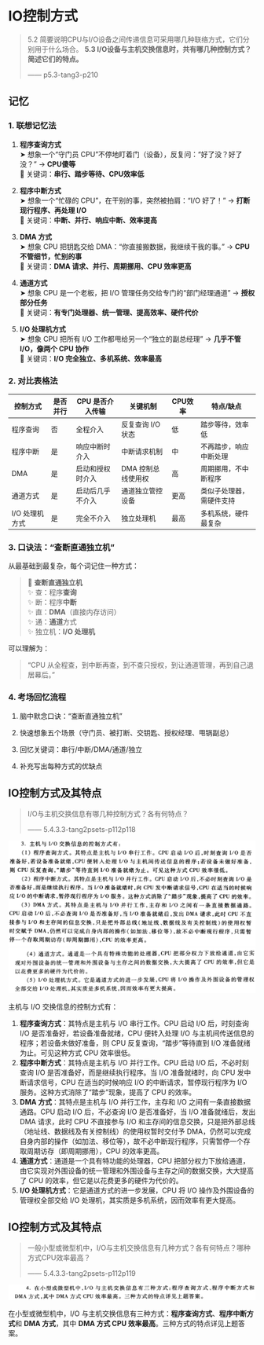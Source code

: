 
# IO控制方式

> 5.2 简要说明CPU与I/O设备之间传递信息可采用哪几种联络方式，它们分别用于什么场合。
> **5.3 I/O设备与主机交换信息时，共有哪几种控制方式？简述它们的特点。**
> 
> —— p5.3-tang3-p210

## 记忆
### 1. 联想记忆法

1. **程序查询方式**  
    ➤ 想象一个“守门员 CPU”不停地盯着门（设备），反复问：“好了没？好了没？” → **CPU傻等**  
    🔑 关键词：**串行、踏步等待、CPU效率低**
    
2. **程序中断方式**  
    ➤ 想象一个“忙碌的 CPU”，在干别的事，突然被拍肩：“I/O 好了！” → **打断现行程序、再处理 I/O**  
    🔑 关键词：**中断、并行、响应中断、效率提高**
    
3. **DMA 方式**  
    ➤ 想象 CPU 把钥匙交给 DMA：“你直接搬数据，我继续干我的事。” → **CPU 不管细节，忙别的事**  
    🔑 关键词：**DMA 请求、并行、周期挪用、CPU 效率更高**
    
4. **通道方式**  
    ➤ 想象 CPU 是一个老板，把 I/O 管理任务交给专门的“部门经理通道” → **授权部分任务**  
    🔑 关键词：**有专门处理器、统一管理、提高效率、硬件代价**
    
5. **I/O 处理机方式**  
    ➤ 想象 CPU 把所有 I/O 工作都甩给另一个“独立的副总经理” → **几乎不管 I/O，像两个 CPU 协作**  
    🔑 关键词：**I/O 完全独立、多机系统、效率最高**

### 2. 对比表格法

| 控制方式      | 是否并行 | CPU 是否介入传输 | 关键机制        | CPU效率 | 特点/缺点        |
| --------- | ---- | ---------- | ----------- | ----- | ------------ |
| 程序查询      | 否    | 全程介入       | 反复查询 I/O 状态 | 低     | 踏步等待，效率低     |
| 程序中断      | 是    | 响应中断时介入    | 中断请求机制      | 中     | 不再踏步，响应中断处理  |
| DMA       | 是    | 启动和授权时介入   | DMA 控制总线使用权 | 高     | 周期挪用，不中断程序   |
| 通道方式      | 是    | 启动后几乎不介入   | 通道独立管控设备    | 更高    | 类似子处理器，需硬件支持 |
| I/O 处理机方式 | 是    | 完全不介入      | 独立处理机       | 最高    | 多机系统，硬件最复杂   |

### 3. 口诀法：**“查断直通独立机”**

从最基础到最复杂，每个词记住一种方式：

> 🔁 **查断直通独立机**  
> ✨ 查：程序**查询**  
> ✨ 断：程序**中断**  
> ✨ 直：**DMA**（直接内存访问）  
> ✨ 通：**通道**方式  
> ✨ 独立机：**I/O 处理机**

可以理解为：

> “CPU 从全程查，到中断再查，到不查只授权，到让通道管理，再到自己退居幕后。”

### 4. 考场回忆流程

1. 脑中默念口诀：“查断直通独立机”
    
2. 快速想象五个场景（守门员、被打断、交钥匙、授权经理、甩锅副总）
    
3. 回忆关键词：串行/中断/DMA/通道/独立
    
4. 补充写出每种方式的优缺点

##  IO控制方式及其特点

> I/O与主机交换信息有哪几种控制方式？各有何特点？
> 
> —— 5.4.3.3-tang2psets-p112p118

![](assets/5.4.3.3-tang2psets-p112p118-1.png)
![](assets/5.4.3.3-tang2psets-p112p118-2.png)

主机与 I/O 交换信息的控制方式有：

1. **程序查询方式**：其特点是主机与 I/O 串行工作。CPU 启动 I/O 后，时刻查询 I/O 是否准备好，若设备准备就绪，CPU 便转入处理 I/O 与主机间传送信息的程序；若设备未做好准备，则 CPU 反复查询，“踏步”等待直到 I/O 准备就绪为止。可见这种方式 CPU 效率很低。
2. **程序中断方式**：其特点是主机与 I/O 并行工作。CPU 启动 I/O 后，不必时刻查询 I/O 是否准备好，而是继续执行程序。当 I/O 准备就绪时，向 CPU 发中断请求信号，CPU 在适当的时候响应 I/O 的中断请求，暂停现行程序为 I/O 服务。这种方式消除了“踏步”现象，提高了 CPU 的效率。
3. **DMA 方式**：其特点是主机与 I/O 并行工作，主存和 I/O 之间有一条直接数据通路。CPU 启动 I/O 后，不必查询 I/O 是否准备好，当 I/O 准备就绪后，发出 DMA 请求，此时 CPU 不直接参与 I/O 和主存间的信息交换，只是把外部总线（地址线、数据线及有关控制线）的使用权暂时交付予 DMA，仍然可以完成自身内部的操作（如加法、移位等），故不必中断现行程序，只需暂停一个存取周期访存（即周期挪用），CPU 的效率更高。
4. **通道方式**：通道是一个具有特功能的处理器，CPU 把部分权力下放给通道，由它实现对外围设备的统一管理和外围设备与主存之间的数据交换，大大提高了 CPU 的效率，但它是以花费更多的硬件为代价的。
5. **I/O 处理机方式**：它是通道方式的进一步发展，CPU 将 I/O 操作及外围设备的管理权全部交给 I/O 处理机，其实质是多机系统，因而效率有更大提高。

## IO控制方式及其特点

> 一般小型或微型机中，I/O与主机交换信息有几种方式？各有何特点？哪种方式CPU效率最高？
> 
> —— 5.4.3.3-tang2psets-p112p119

![](assets/5.4.3.3-tang2psets-p112p119.png)

在小型或微型机中，I/O 与主机交换信息有三种方式：**程序查询方式**、**程序中断方式**和 **DMA 方式**，其中 **DMA 方式 CPU 效率最高**。三种方式的特点详见上题答案。